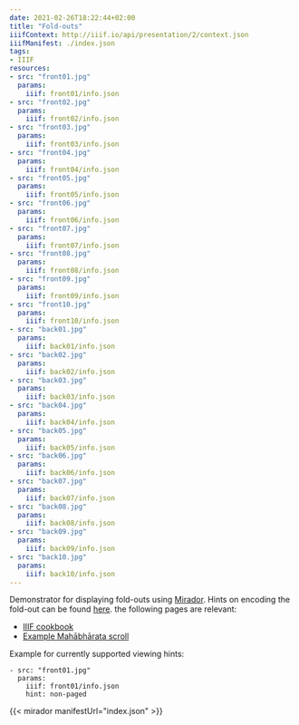 ```yaml
---
date: 2021-02-26T18:22:44+02:00
title: "Fold-outs"
iiifContext: http://iiif.io/api/presentation/2/context.json
iiifManifest: ./index.json
tags:
- IIIF
resources:
- src: "front01.jpg"
  params:
    iiif: front01/info.json
- src: "front02.jpg"
  params:
    iiif: front02/info.json
- src: "front03.jpg"
  params:
    iiif: front03/info.json
- src: "front04.jpg"
  params:
    iiif: front04/info.json
- src: "front05.jpg"
  params:
    iiif: front05/info.json
- src: "front06.jpg"
  params:
    iiif: front06/info.json
- src: "front07.jpg"
  params:
    iiif: front07/info.json
- src: "front08.jpg"
  params:
    iiif: front08/info.json
- src: "front09.jpg"
  params:
    iiif: front09/info.json
- src: "front10.jpg"
  params:
    iiif: front10/info.json
- src: "back01.jpg"
  params:
    iiif: back01/info.json
- src: "back02.jpg"
  params:
    iiif: back02/info.json
- src: "back03.jpg"
  params:
    iiif: back03/info.json
- src: "back04.jpg"
  params:
    iiif: back04/info.json
- src: "back05.jpg"
  params:
    iiif: back05/info.json
- src: "back06.jpg"
  params:
    iiif: back06/info.json
- src: "back07.jpg"
  params:
    iiif: back07/info.json
- src: "back08.jpg"
  params:
    iiif: back08/info.json
- src: "back09.jpg"
  params:
    iiif: back09/info.json
- src: "back10.jpg"
  params:
    iiif: back10/info.json
---
```


Demonstrator for displaying fold-outs using [Mirador](https://github.com/ProjectMirador/mirador). Hints on encoding the fold-out can be found [here](https://groups.google.com/g/iiif-discuss/c/tG1O3y3ecWw). the following pages are relevant:
* [IIIF cookbook](https://preview.iiif.io/cookbook/3333-choice/recipe/0035-foldouts/)
* [Example Mahābhārata scroll](https://librarylabs.ed.ac.uk/iiif/uv/?manifest=https://librarylabs.ed.ac.uk/iiif/manifest/mahabharataFinal.json#?c=0&m=0&s=0&cv=0&xywh=-25583%2C0%2C54981%2C49069)

<!--more-->

Example for currently supported viewing hints:
```
- src: "front01.jpg"
  params:
    iiif: front01/info.json
    hint: non-paged
```

{{< mirador manifestUrl="index.json" >}}

